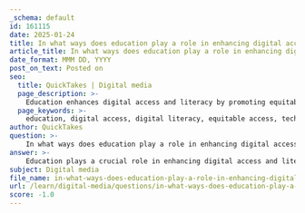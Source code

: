 ```yaml
---
_schema: default
id: 161115
date: 2025-01-24
title: In what ways does education play a role in enhancing digital access and literacy?
article_title: In what ways does education play a role in enhancing digital access and literacy?
date_format: MMM DD, YYYY
post_on_text: Posted on
seo:
  title: QuickTakes | Digital media
  page_description: >-
    Education enhances digital access and literacy by promoting equitable technology access, developing essential digital skills, improving academic performance, fostering critical thinking, shaping media consumption habits, preparing students for the workforce, and encouraging lifelong learning.
  page_keywords: >-
    education, digital access, digital literacy, equitable access, technology, digital skills, academic performance, critical thinking, media consumption, workforce preparation, lifelong learning, digital divide
author: QuickTakes
question: >-
    In what ways does education play a role in enhancing digital access and literacy?
answer: >-
    Education plays a crucial role in enhancing digital access and literacy in several significant ways:\n\n1. **Equitable Access to Technology**: Educational institutions can implement strategies to ensure that all students have equitable access to digital resources. This is particularly important in addressing the digital divide, where disparities in access can disadvantage students from under-resourced backgrounds. By providing access to technology and digital resources, schools can create an environment where all students have the opportunity to benefit from technological advancements.\n\n2. **Development of Digital Skills**: Education systems that prioritize digital literacy help students develop essential skills needed to navigate the digital landscape. Digital literacy encompasses a range of competencies, including the ability to search for information, evaluate online content, and use technology responsibly. These skills are vital for academic success and are increasingly important in the workforce.\n\n3. **Impact on Academic Performance**: Access to educational technology has been shown to correlate with improved academic performance. During the COVID-19 pandemic, for example, students with better digital skills were more likely to adapt successfully to online learning environments. This highlights the importance of integrating technology into education to prepare students for various learning scenarios.\n\n4. **Fostering Critical Thinking and Problem-Solving**: The use of digital tools in education encourages the development of critical thinking and problem-solving skills. Engaging with technology allows students to analyze information, collaborate with peers, and adapt to new tools, which are essential competencies in a technology-driven world.\n\n5. **Media Consumption Habits**: Education influences how individuals consume media. Students with higher education levels tend to engage with media more critically, seeking out diverse and credible sources. This critical engagement is a component of digital literacy that empowers individuals to discern credible information from misinformation.\n\n6. **Preparation for the Workforce**: As the job market increasingly demands digital competencies, education systems that emphasize digital literacy prepare students for future employment. By integrating technology into the curriculum, students can develop the skills necessary to thrive in a digital economy.\n\n7. **Lifelong Learning**: Education fosters a mindset of lifelong learning, which is essential in a rapidly changing technological landscape. Individuals who are educated are more likely to continue developing their digital skills throughout their lives, adapting to new technologies and trends.\n\nIn summary, education enhances digital access and literacy by promoting equitable access to technology, developing essential digital skills, improving academic performance, fostering critical thinking, shaping media consumption habits, preparing students for the workforce, and encouraging lifelong learning. These factors collectively contribute to reducing the digital divide and empowering individuals to thrive in a technology-saturated society.
subject: Digital media
file_name: in-what-ways-does-education-play-a-role-in-enhancing-digital-access-and-literacy.md
url: /learn/digital-media/questions/in-what-ways-does-education-play-a-role-in-enhancing-digital-access-and-literacy
score: -1.0
---
```


&nbsp;